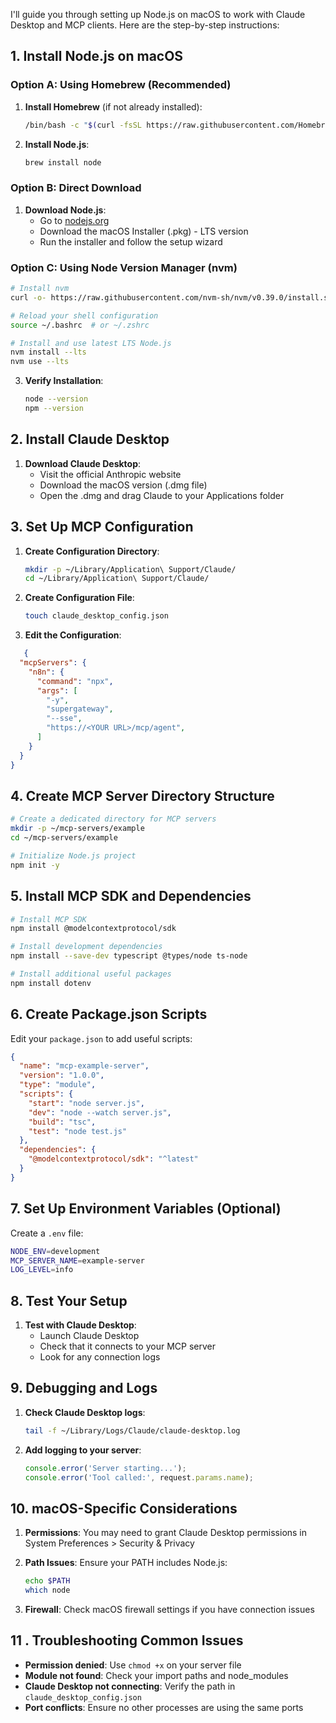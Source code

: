 I'll guide you through setting up Node.js on macOS to work with Claude Desktop and MCP clients. Here are the step-by-step instructions:

## 1. Install Node.js on macOS

### Option A: Using Homebrew (Recommended)
1. **Install Homebrew** (if not already installed):
   ```bash
   /bin/bash -c "$(curl -fsSL https://raw.githubusercontent.com/Homebrew/install/HEAD/install.sh)"
   ```

2. **Install Node.js**:
   ```bash
   brew install node
   ```

### Option B: Direct Download
1. **Download Node.js**:
   - Go to [nodejs.org](https://nodejs.org/)
   - Download the macOS Installer (.pkg) - LTS version
   - Run the installer and follow the setup wizard

### Option C: Using Node Version Manager (nvm)
```bash
# Install nvm
curl -o- https://raw.githubusercontent.com/nvm-sh/nvm/v0.39.0/install.sh | bash

# Reload your shell configuration
source ~/.bashrc  # or ~/.zshrc

# Install and use latest LTS Node.js
nvm install --lts
nvm use --lts
```

3. **Verify Installation**:
   ```bash
   node --version
   npm --version
   ```

## 2. Install Claude Desktop

1. **Download Claude Desktop**:
   - Visit the official Anthropic website
   - Download the macOS version (.dmg file)
   - Open the .dmg and drag Claude to your Applications folder

## 3. Set Up MCP Configuration

1. **Create Configuration Directory**:
   ```bash
   mkdir -p ~/Library/Application\ Support/Claude/
   cd ~/Library/Application\ Support/Claude/
   ```

2. **Create Configuration File**:
   ```bash
   touch claude_desktop_config.json
   ```

3. **Edit the Configuration**:
  
```json
   {
  "mcpServers": {
    "n8n": {
      "command": "npx",
      "args": [
        "-y",
        "supergateway",
        "--sse",
        "https://<YOUR URL>/mcp/agent",
      ]
    }
  }
}
```

## 4. Create MCP Server Directory Structure

```bash
# Create a dedicated directory for MCP servers
mkdir -p ~/mcp-servers/example
cd ~/mcp-servers/example

# Initialize Node.js project
npm init -y
```

## 5. Install MCP SDK and Dependencies

```bash
# Install MCP SDK
npm install @modelcontextprotocol/sdk

# Install development dependencies
npm install --save-dev typescript @types/node ts-node

# Install additional useful packages
npm install dotenv
```

## 6. Create Package.json Scripts

Edit your `package.json` to add useful scripts:
```json
{
  "name": "mcp-example-server",
  "version": "1.0.0",
  "type": "module",
  "scripts": {
    "start": "node server.js",
    "dev": "node --watch server.js",
    "build": "tsc",
    "test": "node test.js"
  },
  "dependencies": {
    "@modelcontextprotocol/sdk": "^latest"
  }
}
```

## 7. Set Up Environment Variables (Optional)

Create a `.env` file:
```bash
NODE_ENV=development
MCP_SERVER_NAME=example-server
LOG_LEVEL=info
```

## 8. Test Your Setup


1. **Test with Claude Desktop**:
   - Launch Claude Desktop
   - Check that it connects to your MCP server
   - Look for any connection logs

## 9. Debugging and Logs

1. **Check Claude Desktop logs**:
   ```bash
   tail -f ~/Library/Logs/Claude/claude-desktop.log
   ```

2. **Add logging to your server**:
   ```javascript
   console.error('Server starting...');
   console.error('Tool called:', request.params.name);
   ```

## 10. macOS-Specific Considerations

1. **Permissions**: You may need to grant Claude Desktop permissions in System Preferences > Security & Privacy

2. **Path Issues**: Ensure your PATH includes Node.js:
   ```bash
   echo $PATH
   which node
   ```

3. **Firewall**: Check macOS firewall settings if you have connection issues


## 11 . Troubleshooting Common Issues

- **Permission denied**: Use `chmod +x` on your server file
- **Module not found**: Check your import paths and node_modules
- **Claude Desktop not connecting**: Verify the path in `claude_desktop_config.json`
- **Port conflicts**: Ensure no other processes are using the same ports